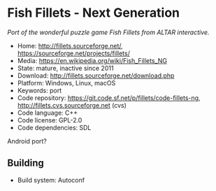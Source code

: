 # Fish Fillets - Next Generation

_Port of the wonderful puzzle game Fish Fillets from ALTAR interactive._

- Home: http://fillets.sourceforge.net/, https://sourceforge.net/projects/fillets/
- Media: https://en.wikipedia.org/wiki/Fish_Fillets_NG
- State: mature, inactive since 2011
- Download: http://fillets.sourceforge.net/download.php
- Platform: Windows, Linux, macOS
- Keywords: port
- Code repository: https://git.code.sf.net/p/fillets/code-fillets-ng, http://fillets.cvs.sourceforge.net (cvs)
- Code language: C++
- Code license: GPL-2.0
- Code dependencies: SDL

Android port?

## Building

- Build system: Autoconf
